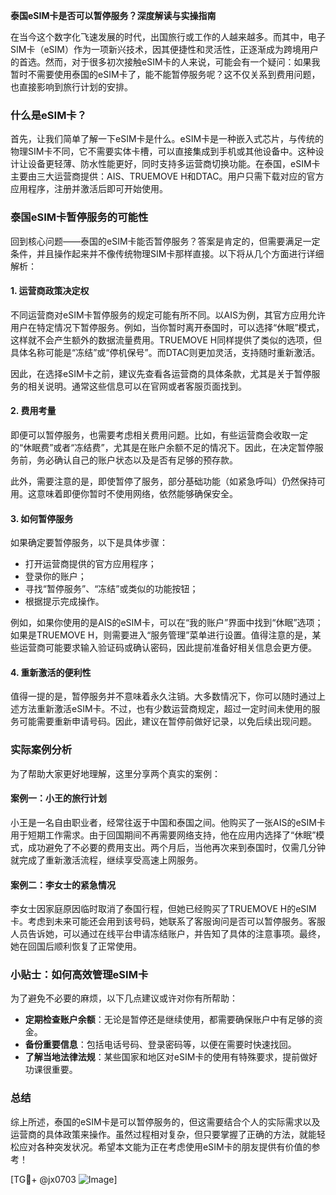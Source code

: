 **泰国eSIM卡是否可以暂停服务？深度解读与实操指南**

在当今这个数字化飞速发展的时代，出国旅行或工作的人越来越多。而其中，电子SIM卡（eSIM）作为一项新兴技术，因其便捷性和灵活性，正逐渐成为跨境用户的首选。然而，对于很多初次接触eSIM卡的人来说，可能会有一个疑问：如果我暂时不需要使用泰国的eSIM卡了，能不能暂停服务呢？这不仅关系到费用问题，也直接影响到旅行计划的安排。

### 什么是eSIM卡？

首先，让我们简单了解一下eSIM卡是什么。eSIM卡是一种嵌入式芯片，与传统的物理SIM卡不同，它不需要实体卡槽，可以直接集成到手机或其他设备中。这种设计让设备更轻薄、防水性能更好，同时支持多运营商切换功能。在泰国，eSIM卡主要由三大运营商提供：AIS、TRUEMOVE H和DTAC。用户只需下载对应的官方应用程序，注册并激活后即可开始使用。

### 泰国eSIM卡暂停服务的可能性

回到核心问题——泰国的eSIM卡能否暂停服务？答案是肯定的，但需要满足一定条件，并且操作起来并不像传统物理SIM卡那样直接。以下将从几个方面进行详细解析：

#### 1. **运营商政策决定权**
   不同运营商对eSIM卡暂停服务的规定可能有所不同。以AIS为例，其官方应用允许用户在特定情况下暂停服务。例如，当你暂时离开泰国时，可以选择“休眠”模式，这样就不会产生额外的数据流量费用。TRUEMOVE H同样提供了类似的选项，但具体名称可能是“冻结”或“停机保号”。而DTAC则更加灵活，支持随时重新激活。

   因此，在选择eSIM卡之前，建议先查看各运营商的具体条款，尤其是关于暂停服务的相关说明。通常这些信息可以在官网或者客服页面找到。

#### 2. **费用考量**
   即便可以暂停服务，也需要考虑相关费用问题。比如，有些运营商会收取一定的“休眠费”或者“冻结费”，尤其是在账户余额不足的情况下。因此，在决定暂停服务前，务必确认自己的账户状态以及是否有足够的预存款。

   此外，需要注意的是，即使暂停了服务，部分基础功能（如紧急呼叫）仍然保持可用。这意味着即便你暂时不使用网络，依然能够确保安全。

#### 3. **如何暂停服务**
   如果确定要暂停服务，以下是具体步骤：
   - 打开运营商提供的官方应用程序；
   - 登录你的账户；
   - 寻找“暂停服务”、“冻结”或类似的功能按钮；
   - 根据提示完成操作。

   例如，如果你使用的是AIS的eSIM卡，可以在“我的账户”界面中找到“休眠”选项；如果是TRUEMOVE H，则需要进入“服务管理”菜单进行设置。值得注意的是，某些运营商可能要求输入验证码或确认密码，因此提前准备好相关信息会更方便。

#### 4. **重新激活的便利性**
   值得一提的是，暂停服务并不意味着永久注销。大多数情况下，你可以随时通过上述方法重新激活eSIM卡。不过，也有少数运营商规定，超过一定时间未使用的服务可能需要重新申请号码。因此，建议在暂停前做好记录，以免后续出现问题。

### 实际案例分析

为了帮助大家更好地理解，这里分享两个真实的案例：

#### 案例一：小王的旅行计划
小王是一名自由职业者，经常往返于中国和泰国之间。他购买了一张AIS的eSIM卡用于短期工作需求。由于回国期间不再需要网络支持，他在应用内选择了“休眠”模式，成功避免了不必要的费用支出。两个月后，当他再次来到泰国时，仅需几分钟就完成了重新激活流程，继续享受高速上网服务。

#### 案例二：李女士的紧急情况
李女士因家庭原因临时取消了泰国行程，但她已经购买了TRUEMOVE H的eSIM卡。考虑到未来可能还会用到该号码，她联系了客服询问是否可以暂停服务。客服人员告诉她，可以通过在线平台申请冻结账户，并告知了具体的注意事项。最终，她在回国后顺利恢复了正常使用。

### 小贴士：如何高效管理eSIM卡

为了避免不必要的麻烦，以下几点建议或许对你有所帮助：

- **定期检查账户余额**：无论是暂停还是继续使用，都需要确保账户中有足够的资金。
- **备份重要信息**：包括电话号码、登录密码等，以便在需要时快速找回。
- **了解当地法律法规**：某些国家和地区对eSIM卡的使用有特殊要求，提前做好功课很重要。

### 总结

综上所述，泰国的eSIM卡是可以暂停服务的，但这需要结合个人的实际需求以及运营商的具体政策来操作。虽然过程相对复杂，但只要掌握了正确的方法，就能轻松应对各种突发状况。希望本文能为正在考虑使用eSIM卡的朋友提供有价值的参考！

[TG💪+ @jx0703 ![Image](https://github.com/user-attachments/assets/dbca1d08-cadb-493c-b0ec-ad6f7a83f270)]